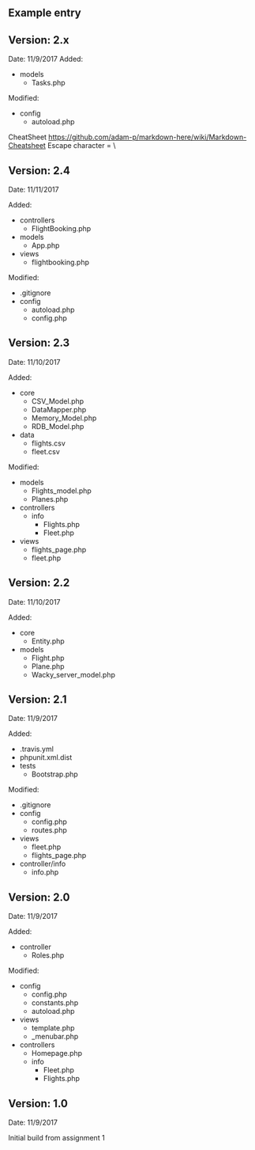 ## Example entry
## Version: 2.x
Date:	 11/9/2017
Added:
- models
	* Tasks.php
	
Modified:
- config
	* autoload.php

CheatSheet
https://github.com/adam-p/markdown-here/wiki/Markdown-Cheatsheet
Escape character = \\



## Version: 2.4
Date:    11/11/2017

Added:
- controllers
    * FlightBooking.php
- models
    * App.php
- views
    * flightbooking.php

Modified:
- .gitignore
- config
    * autoload.php
    * config.php


## Version: 2.3
Date:    11/10/2017

Added:
- core
    * CSV_Model.php
    * DataMapper.php
    * Memory_Model.php
    * RDB_Model.php
- data
    * flights.csv
    * fleet.csv

Modified:
- models
    * Flights_model.php
    * Planes.php
- controllers
    * info
        - Flights.php
        - Fleet.php
- views
    * flights_page.php
    * fleet.php


## Version: 2.2
Date:    11/10/2017

Added:
- core
    * Entity.php
- models
    * Flight.php
    * Plane.php
    * Wacky_server_model.php


## Version: 2.1
Date:    11/9/2017

Added:
- .travis.yml
- phpunit.xml.dist
- tests
    * Bootstrap.php

Modified:
- .gitignore
- config
	* config.php
	* routes.php
- views	
	* fleet.php
	* flights_page.php	
- controller/info
	* info.php


## Version: 2.0
Date:    11/9/2017

Added:
- controller
	* Roles.php

Modified:
- config
	* config.php
	* constants.php
	* autoload.php
- views	
	* template.php
	* \_menubar.php	
- controllers
	* Homepage.php
	* info
		- Fleet.php
		- Flights.php


## Version: 1.0
Date:	 11/9/2017

Initial build from assignment 1


